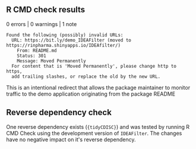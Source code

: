 ## R CMD check results
0 errors | 0 warnings | 1 note
```
Found the following (possibly) invalid URLs:
  URL: https://bit.ly/demo_IDEAFilter (moved to https://rinpharma.shinyapps.io/IDEAfilter/)
    From: README.md
    Status: 301
    Message: Moved Permanently
  For content that is 'Moved Permanently', please change http to https,
  add trailing slashes, or replace the old by the new URL.
```
This is an intentional redirect that allows the package maintainer to monitor traffic to the demo application originating from the package README

## Reverse dependency check

One reverse dependency exists (`{tidyCDISC}`) and was tested by running R CMD Check using the development version of `IDEAFilter`. The changes have no negative impact on it's reverse dependency.